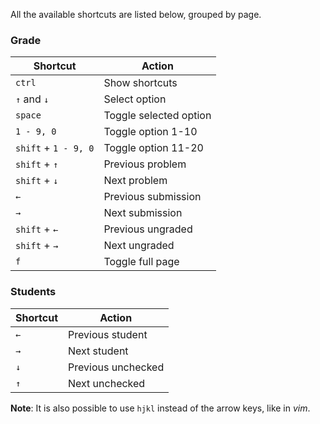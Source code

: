 All the available shortcuts are listed below, grouped by page.

### Grade

| Shortcut             | Action                 |
| -------------------- | ---------------------- |
| `ctrl`               | Show shortcuts         |
| `↑` and `↓`          | Select option          |
| `space`              | Toggle selected option |
| `1 - 9, 0`           | Toggle option 1-10     |
| `shift` + `1 - 9, 0` | Toggle option 11-20    |
| `shift` + `↑`        | Previous problem       |
| `shift` + `↓`        | Next problem           |
| `←`                  | Previous submission    |
| `→`                  | Next submission        |
| `shift` + `←`        | Previous ungraded      |
| `shift` + `→`        | Next ungraded          |
| `f`                  | Toggle full page       |

### Students

| Shortcut | Action             |
|----------|--------------------|
| `←`      | Previous student   |
| `→`      | Next student       |
| `↓`      | Previous unchecked |
| `↑`      | Next unchecked     |

**Note**: It is also possible to use `hjkl` instead of the arrow keys, like in *vim*.
